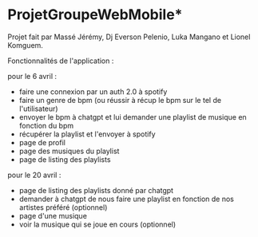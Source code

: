 # ProjetGroupeWebMobile*

Projet fait par Massé Jérémy, Dj Everson Pelenio, Luka Mangano et Lionel Komguem.

Fonctionnalités de l'application : 

pour le 6 avril : 

- faire une connexion par un auth 2.0 à spotify
- faire un genre de bpm (ou réussir à récup le bpm sur le tel de l'utilisateur)
- envoyer le bpm à chatgpt et lui demander une playlist de musique en fonction du bpm 
- récupérer la playlist et l'envoyer à spotify
- page de profil
- page des musiques du playlist
- page de listing des playlists


pour le 20 avril :

- page de listing des playlists donné par chatgpt
- demander à chatgpt de nous faire une playlist en fonction de nos artistes préféré (optionnel)
- page d'une musique
- voir la musique qui se joue en cours (optionnel)
